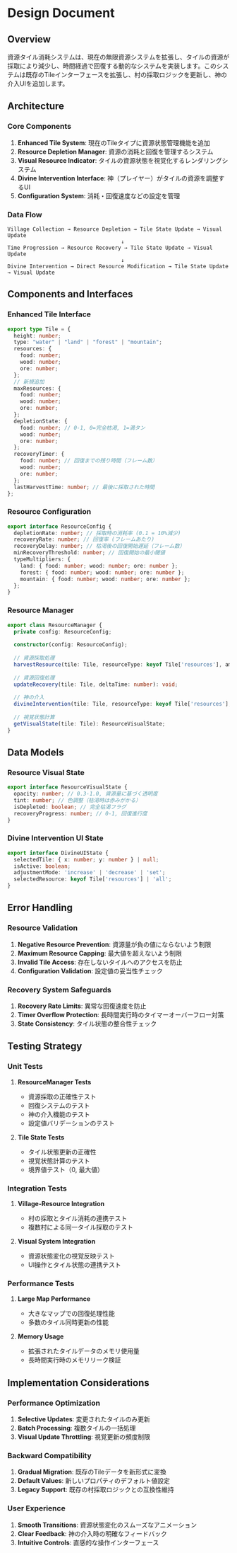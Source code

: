 # Design Document

## Overview

資源タイル消耗システムは、現在の無限資源システムを拡張し、タイルの資源が採取により減少し、時間経過で回復する動的なシステムを実装します。このシステムは既存のTileインターフェースを拡張し、村の採取ロジックを更新し、神の介入UIを追加します。

## Architecture

### Core Components

1. **Enhanced Tile System**: 現在のTileタイプに資源状態管理機能を追加
2. **Resource Depletion Manager**: 資源の消耗と回復を管理するシステム
3. **Visual Resource Indicator**: タイルの資源状態を視覚化するレンダリングシステム
4. **Divine Intervention Interface**: 神（プレイヤー）がタイルの資源を調整するUI
5. **Configuration System**: 消耗・回復速度などの設定を管理

### Data Flow

```
Village Collection → Resource Depletion → Tile State Update → Visual Update
                                    ↓
Time Progression → Resource Recovery → Tile State Update → Visual Update
                                    ↓
Divine Intervention → Direct Resource Modification → Tile State Update → Visual Update
```

## Components and Interfaces

### Enhanced Tile Interface

```typescript
export type Tile = {
  height: number;
  type: "water" | "land" | "forest" | "mountain";
  resources: {
    food: number;
    wood: number;
    ore: number;
  };
  // 新規追加
  maxResources: {
    food: number;
    wood: number;
    ore: number;
  };
  depletionState: {
    food: number; // 0-1, 0=完全枯渇, 1=満タン
    wood: number;
    ore: number;
  };
  recoveryTimer: {
    food: number; // 回復までの残り時間（フレーム数）
    wood: number;
    ore: number;
  };
  lastHarvestTime: number; // 最後に採取された時間
};
```

### Resource Configuration

```typescript
export interface ResourceConfig {
  depletionRate: number; // 採取時の消耗率 (0.1 = 10%減少)
  recoveryRate: number; // 回復率 (フレームあたり)
  recoveryDelay: number; // 枯渇後の回復開始遅延（フレーム数）
  minRecoveryThreshold: number; // 回復開始の最小閾値
  typeMultipliers: {
    land: { food: number; wood: number; ore: number };
    forest: { food: number; wood: number; ore: number };
    mountain: { food: number; wood: number; ore: number };
  };
}
```

### Resource Manager

```typescript
export class ResourceManager {
  private config: ResourceConfig;
  
  constructor(config: ResourceConfig);
  
  // 資源採取処理
  harvestResource(tile: Tile, resourceType: keyof Tile['resources'], amount: number): number;
  
  // 資源回復処理
  updateRecovery(tile: Tile, deltaTime: number): void;
  
  // 神の介入
  divineIntervention(tile: Tile, resourceType: keyof Tile['resources'], newAmount: number): void;
  
  // 視覚状態計算
  getVisualState(tile: Tile): ResourceVisualState;
}
```

## Data Models

### Resource Visual State

```typescript
export interface ResourceVisualState {
  opacity: number; // 0.3-1.0, 資源量に基づく透明度
  tint: number; // 色調整（枯渇時は赤みがかる）
  isDepleted: boolean; // 完全枯渇フラグ
  recoveryProgress: number; // 0-1, 回復進行度
}
```

### Divine Intervention UI State

```typescript
export interface DivineUIState {
  selectedTile: { x: number; y: number } | null;
  isActive: boolean;
  adjustmentMode: 'increase' | 'decrease' | 'set';
  selectedResource: keyof Tile['resources'] | 'all';
}
```

## Error Handling

### Resource Validation

1. **Negative Resource Prevention**: 資源量が負の値にならないよう制限
2. **Maximum Resource Capping**: 最大値を超えないよう制限
3. **Invalid Tile Access**: 存在しないタイルへのアクセスを防止
4. **Configuration Validation**: 設定値の妥当性チェック

### Recovery System Safeguards

1. **Recovery Rate Limits**: 異常な回復速度を防止
2. **Timer Overflow Protection**: 長時間実行時のタイマーオーバーフロー対策
3. **State Consistency**: タイル状態の整合性チェック

## Testing Strategy

### Unit Tests

1. **ResourceManager Tests**
   - 資源採取の正確性テスト
   - 回復システムのテスト
   - 神の介入機能のテスト
   - 設定値バリデーションのテスト

2. **Tile State Tests**
   - タイル状態更新の正確性
   - 視覚状態計算のテスト
   - 境界値テスト（0, 最大値）

### Integration Tests

1. **Village-Resource Integration**
   - 村の採取とタイル消耗の連携テスト
   - 複数村による同一タイル採取のテスト

2. **Visual System Integration**
   - 資源状態変化の視覚反映テスト
   - UI操作とタイル状態の連携テスト

### Performance Tests

1. **Large Map Performance**
   - 大きなマップでの回復処理性能
   - 多数のタイル同時更新の性能

2. **Memory Usage**
   - 拡張されたタイルデータのメモリ使用量
   - 長時間実行時のメモリリーク検証

## Implementation Considerations

### Performance Optimization

1. **Selective Updates**: 変更されたタイルのみ更新
2. **Batch Processing**: 複数タイルの一括処理
3. **Visual Update Throttling**: 視覚更新の頻度制限

### Backward Compatibility

1. **Gradual Migration**: 既存のTileデータを新形式に変換
2. **Default Values**: 新しいプロパティのデフォルト値設定
3. **Legacy Support**: 既存の村採取ロジックとの互換性維持

### User Experience

1. **Smooth Transitions**: 資源状態変化のスムーズなアニメーション
2. **Clear Feedback**: 神の介入時の明確なフィードバック
3. **Intuitive Controls**: 直感的な操作インターフェース